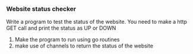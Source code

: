 ### Website status checker

Write a program to test the status of the website. You need to make a http GET call and print the status as UP or DOWN

1. Make the program to run using go routines
2. make use of channels to return the status of the website